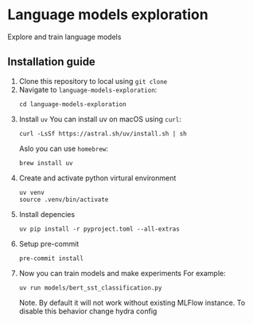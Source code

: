 # Language models exploration

Explore and train language models

## Installation guide

1. Clone this repository to local using `git clone`
2. Navigate to `language-models-exploration`:
   ```
   cd language-models-exploration
   ```
3. Install `uv` You can install uv on macOS using `curl`:
   ```
   curl -LsSf https://astral.sh/uv/install.sh | sh
   ```
   Aslo you can use `homebrew`:
   ```
   brew install uv
   ```
4. Create and activate python virtural environment
   ```
   uv venv
   source .venv/bin/activate
   ```
5. Install depencies
   ```
   uv pip install -r pyproject.toml --all-extras
   ```
6. Setup pre-commit
   ```
   pre-commit install
   ```
7. Now you can train models and make experiments For example:
   ```
   uv run models/bert_sst_classification.py
   ```
   Note. By default it will not work without existing MLFlow instance. To disable this
   behavior change hydra config
